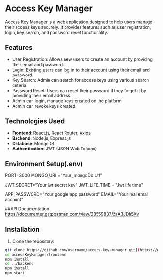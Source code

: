 # Access Key Manager

Access Key Manager is a web application designed to help users manage their access keys securely. It provides features such as user registration, login, key search, and password reset functionality.

## Features

- User Registration: Allows new users to create an account by providing their email and password.
- Login: Existing users can log in to their account using their email and password.
- Key Search: Admin can search for access keys using various search criteria.
- Password Reset: Users can reset their password if they forget it by providing their email address.
- Admin can login, manage keys created on the platform
- Admin can revoke keys created

## Technologies Used

- **Frontend**: React.js, React Router, Axios
- **Backend**: Node.js, Express.js
- **Database**: MongoDB
- **Authentication**: JWT (JSON Web Tokens)

## Environment Setup(.env)
PORT=3000
MONGO_URI ="Your_mongoDb Url"

JWT_SECRET="Your jwt secret key"
JWT_LIFE_TIME = "Jwt life time"

APP_PASSWORD="Your google app password"
EMAIL="Your real email account"



##API Documentation
https://documenter.getpostman.com/view/28559837/2sA3JDh5Xv


## Installation

1. Clone the repository:

```bash
git clone https://github.com/username/access-key-manager.git](https://github.com/mwayandau1/accessKeyManager.git
cd accessKeyManager/frontend
npm install
cd ../backend
npm install
npm start





